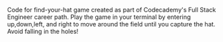 Code for find-your-hat game created as part of Codecademy's Full Stack Engineer career path. Play the game in your terminal by entering up,down,left, and right to move around the field until you capture the hat. Avoid falling in the holes!
